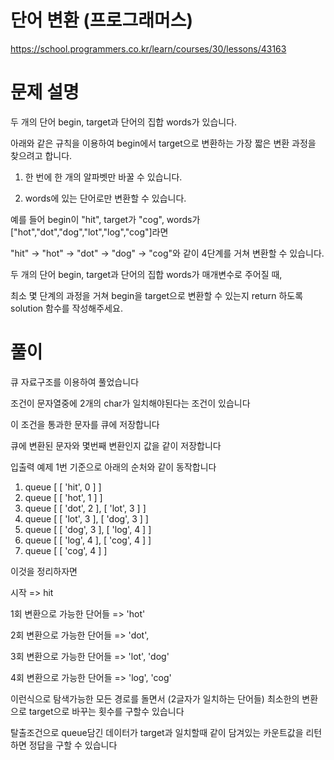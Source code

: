 # 단어 변환 (프로그래머스)

https://school.programmers.co.kr/learn/courses/30/lessons/43163

# 문제 설명

두 개의 단어 begin, target과 단어의 집합 words가 있습니다.

아래와 같은 규칙을 이용하여 begin에서 target으로 변환하는 가장 짧은 변환 과정을 찾으려고 합니다.

1. 한 번에 한 개의 알파벳만 바꿀 수 있습니다.

2. words에 있는 단어로만 변환할 수 있습니다.

예를 들어 begin이 "hit", target가 "cog", words가 ["hot","dot","dog","lot","log","cog"]라면

"hit" -> "hot" -> "dot" -> "dog" -> "cog"와 같이 4단계를 거쳐 변환할 수 있습니다.

두 개의 단어 begin, target과 단어의 집합 words가 매개변수로 주어질 때,

최소 몇 단계의 과정을 거쳐 begin을 target으로 변환할 수 있는지 return 하도록 solution 함수를 작성해주세요.

# 풀이

큐 자료구조를 이용하여 풀었습니다

조건이 문자열중에 2개의 char가 일치해야된다는 조건이 있습니다

이 조건을 통과한 문자를 큐에 저장합니다

큐에 변환된 문자와 몇번째 변환인지 값을 같이 저장합니다

입출력 예제 1번 기준으로 아래의 순처와 같이 동작합니다

1. queue [ [ 'hit', 0 ] ]
2. queue [ [ 'hot', 1 ] ]
3. queue [ [ 'dot', 2 ], [ 'lot', 3 ] ]
4. queue [ [ 'lot', 3 ], [ 'dog', 3 ] ]
5. queue [ [ 'dog', 3 ], [ 'log', 4 ] ]
6. queue [ [ 'log', 4 ], [ 'cog', 4 ] ]
7. queue [ [ 'cog', 4 ] ]

이것을 정리하자면

시작 => hit

1회 변환으로 가능한 단어들 => 'hot'

2회 변환으로 가능한 단어들 => 'dot',

3회 변환으로 가능한 단어들 => 'lot', 'dog'

4회 변환으로 가능한 단어들 => 'log', 'cog'

이런식으로 탐색가능한 모든 경로를 돌면서 (2글자가 일치하는 단어들) 최소한의 변환으로 target으로 바꾸는 횟수를 구할수 있습니다

탈출조건으로 queue담긴 데이터가 target과 일치할때 같이 담겨있는 카운트값을 리턴하면 정답을 구할 수 있습니다

